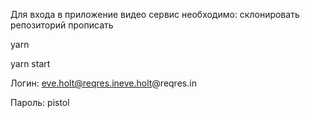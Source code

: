 Для входа в приложение видео сервис необходимо:
склонировать репозиторий
прописать

yarn

yarn start

Логин: eve.holt@reqres.ineve.holt@reqres.in

Пароль: pistol

